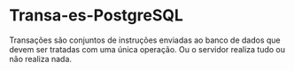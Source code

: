 # Transa-es-PostgreSQL
Transações são conjuntos de instruções enviadas ao banco de dados que devem ser tratadas com uma única operação. Ou o servidor realiza tudo ou não realiza nada. 
